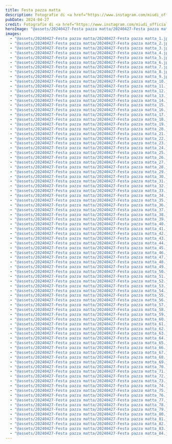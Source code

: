 ```yaml
---
title: Festa pazza matta
description: Fotografie di <a href="https://www.instagram.com/miudi_official_ph/">@miudi_official_ph</a>
pubDate: 2024-04-27
credit: Fotografie di <a href="https://www.instagram.com/miudi_official_ph/">@miudi_official_ph</a>
heroImage: "@assets/20240427-Festa pazza matta/20240427-Festa pazza matta_hero.jpg"
images:
  - "@assets/20240427-Festa pazza matta/20240427-Festa pazza matta_1.jpg"
  - "@assets/20240427-Festa pazza matta/20240427-Festa pazza matta_2.jpg"
  - "@assets/20240427-Festa pazza matta/20240427-Festa pazza matta_3.jpg"
  - "@assets/20240427-Festa pazza matta/20240427-Festa pazza matta_4.jpg"
  - "@assets/20240427-Festa pazza matta/20240427-Festa pazza matta_5.jpg"
  - "@assets/20240427-Festa pazza matta/20240427-Festa pazza matta_6.jpg"
  - "@assets/20240427-Festa pazza matta/20240427-Festa pazza matta_7.jpg"
  - "@assets/20240427-Festa pazza matta/20240427-Festa pazza matta_8.jpg"
  - "@assets/20240427-Festa pazza matta/20240427-Festa pazza matta_9.jpg"
  - "@assets/20240427-Festa pazza matta/20240427-Festa pazza matta_10.jpg"
  - "@assets/20240427-Festa pazza matta/20240427-Festa pazza matta_11.jpg"
  - "@assets/20240427-Festa pazza matta/20240427-Festa pazza matta_12.jpg"
  - "@assets/20240427-Festa pazza matta/20240427-Festa pazza matta_13.jpg"
  - "@assets/20240427-Festa pazza matta/20240427-Festa pazza matta_14.jpg"
  - "@assets/20240427-Festa pazza matta/20240427-Festa pazza matta_15.jpg"
  - "@assets/20240427-Festa pazza matta/20240427-Festa pazza matta_16.jpg"
  - "@assets/20240427-Festa pazza matta/20240427-Festa pazza matta_17.jpg"
  - "@assets/20240427-Festa pazza matta/20240427-Festa pazza matta_18.jpg"
  - "@assets/20240427-Festa pazza matta/20240427-Festa pazza matta_19.jpg"
  - "@assets/20240427-Festa pazza matta/20240427-Festa pazza matta_20.jpg"
  - "@assets/20240427-Festa pazza matta/20240427-Festa pazza matta_21.jpg"
  - "@assets/20240427-Festa pazza matta/20240427-Festa pazza matta_22.jpg"
  - "@assets/20240427-Festa pazza matta/20240427-Festa pazza matta_23.jpg"
  - "@assets/20240427-Festa pazza matta/20240427-Festa pazza matta_24.jpg"
  - "@assets/20240427-Festa pazza matta/20240427-Festa pazza matta_25.jpg"
  - "@assets/20240427-Festa pazza matta/20240427-Festa pazza matta_26.jpg"
  - "@assets/20240427-Festa pazza matta/20240427-Festa pazza matta_27.jpg"
  - "@assets/20240427-Festa pazza matta/20240427-Festa pazza matta_28.jpg"
  - "@assets/20240427-Festa pazza matta/20240427-Festa pazza matta_29.jpg"
  - "@assets/20240427-Festa pazza matta/20240427-Festa pazza matta_30.jpg"
  - "@assets/20240427-Festa pazza matta/20240427-Festa pazza matta_31.jpg"
  - "@assets/20240427-Festa pazza matta/20240427-Festa pazza matta_32.jpg"
  - "@assets/20240427-Festa pazza matta/20240427-Festa pazza matta_33.jpg"
  - "@assets/20240427-Festa pazza matta/20240427-Festa pazza matta_34.jpg"
  - "@assets/20240427-Festa pazza matta/20240427-Festa pazza matta_35.jpg"
  - "@assets/20240427-Festa pazza matta/20240427-Festa pazza matta_36.jpg"
  - "@assets/20240427-Festa pazza matta/20240427-Festa pazza matta_37.jpg"
  - "@assets/20240427-Festa pazza matta/20240427-Festa pazza matta_38.jpg"
  - "@assets/20240427-Festa pazza matta/20240427-Festa pazza matta_39.jpg"
  - "@assets/20240427-Festa pazza matta/20240427-Festa pazza matta_40.jpg"
  - "@assets/20240427-Festa pazza matta/20240427-Festa pazza matta_41.jpg"
  - "@assets/20240427-Festa pazza matta/20240427-Festa pazza matta_42.jpg"
  - "@assets/20240427-Festa pazza matta/20240427-Festa pazza matta_43.jpg"
  - "@assets/20240427-Festa pazza matta/20240427-Festa pazza matta_44.jpg"
  - "@assets/20240427-Festa pazza matta/20240427-Festa pazza matta_45.jpg"
  - "@assets/20240427-Festa pazza matta/20240427-Festa pazza matta_46.jpg"
  - "@assets/20240427-Festa pazza matta/20240427-Festa pazza matta_47.jpg"
  - "@assets/20240427-Festa pazza matta/20240427-Festa pazza matta_48.jpg"
  - "@assets/20240427-Festa pazza matta/20240427-Festa pazza matta_49.jpg"
  - "@assets/20240427-Festa pazza matta/20240427-Festa pazza matta_50.jpg"
  - "@assets/20240427-Festa pazza matta/20240427-Festa pazza matta_51.jpg"
  - "@assets/20240427-Festa pazza matta/20240427-Festa pazza matta_52.jpg"
  - "@assets/20240427-Festa pazza matta/20240427-Festa pazza matta_53.jpg"
  - "@assets/20240427-Festa pazza matta/20240427-Festa pazza matta_54.jpg"
  - "@assets/20240427-Festa pazza matta/20240427-Festa pazza matta_55.jpg"
  - "@assets/20240427-Festa pazza matta/20240427-Festa pazza matta_56.jpg"
  - "@assets/20240427-Festa pazza matta/20240427-Festa pazza matta_57.jpg"
  - "@assets/20240427-Festa pazza matta/20240427-Festa pazza matta_58.jpg"
  - "@assets/20240427-Festa pazza matta/20240427-Festa pazza matta_59.jpg"
  - "@assets/20240427-Festa pazza matta/20240427-Festa pazza matta_60.jpg"
  - "@assets/20240427-Festa pazza matta/20240427-Festa pazza matta_61.jpg"
  - "@assets/20240427-Festa pazza matta/20240427-Festa pazza matta_62.jpg"
  - "@assets/20240427-Festa pazza matta/20240427-Festa pazza matta_63.jpg"
  - "@assets/20240427-Festa pazza matta/20240427-Festa pazza matta_64.jpg"
  - "@assets/20240427-Festa pazza matta/20240427-Festa pazza matta_65.jpg"
  - "@assets/20240427-Festa pazza matta/20240427-Festa pazza matta_66.jpg"
  - "@assets/20240427-Festa pazza matta/20240427-Festa pazza matta_67.jpg"
  - "@assets/20240427-Festa pazza matta/20240427-Festa pazza matta_68.jpg"
  - "@assets/20240427-Festa pazza matta/20240427-Festa pazza matta_69.jpg"
  - "@assets/20240427-Festa pazza matta/20240427-Festa pazza matta_70.jpg"
  - "@assets/20240427-Festa pazza matta/20240427-Festa pazza matta_71.jpg"
  - "@assets/20240427-Festa pazza matta/20240427-Festa pazza matta_72.jpg"
  - "@assets/20240427-Festa pazza matta/20240427-Festa pazza matta_73.jpg"
  - "@assets/20240427-Festa pazza matta/20240427-Festa pazza matta_74.jpg"
  - "@assets/20240427-Festa pazza matta/20240427-Festa pazza matta_75.jpg"
  - "@assets/20240427-Festa pazza matta/20240427-Festa pazza matta_76.jpg"
  - "@assets/20240427-Festa pazza matta/20240427-Festa pazza matta_77.jpg"
  - "@assets/20240427-Festa pazza matta/20240427-Festa pazza matta_78.jpg"
  - "@assets/20240427-Festa pazza matta/20240427-Festa pazza matta_79.jpg"
  - "@assets/20240427-Festa pazza matta/20240427-Festa pazza matta_80.jpg"
  - "@assets/20240427-Festa pazza matta/20240427-Festa pazza matta_81.jpg"
  - "@assets/20240427-Festa pazza matta/20240427-Festa pazza matta_82.jpg"
  - "@assets/20240427-Festa pazza matta/20240427-Festa pazza matta_83.jpg"
  - "@assets/20240427-Festa pazza matta/20240427-Festa pazza matta_84.jpg"
---
```

